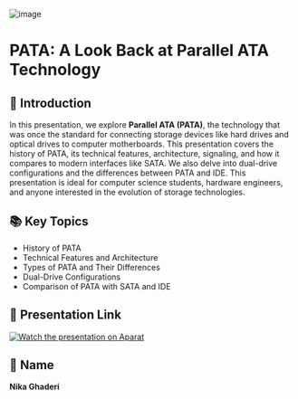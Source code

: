 ![image](https://github.com/user-attachments/assets/686478e6-019b-499d-acd9-130872f72e8a)
# PATA: A Look Back at Parallel ATA Technology  

## 🚀 Introduction  
In this presentation, we explore **Parallel ATA (PATA)**, the technology that was once the standard for connecting storage devices like hard drives and optical drives to computer motherboards. This presentation covers the history of PATA, its technical features, architecture, signaling, and how it compares to modern interfaces like SATA. We also delve into dual-drive configurations and the differences between PATA and IDE. This presentation is ideal for computer science students, hardware engineers, and anyone interested in the evolution of storage technologies.  

## 📚 Key Topics  
- History of PATA  
- Technical Features and Architecture  
- Types of PATA and Their Differences  
- Dual-Drive Configurations  
- Comparison of PATA with SATA and IDE  


## 🎥 Presentation Link  
[![Watch the presentation on Aparat](https://img.shields.io/badge/Watch%20on-Aparat-FF0000?style=for-the-badge&logo=aparat&logoColor=white)](https://www.aparat.com/v/rut927m](https://aparat.com/v/lkk8uiu))



## 👤 Name  
**Nika Ghaderi**  
